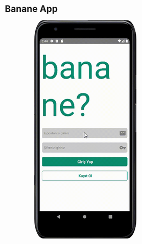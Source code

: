# Banane App
<div align="center">
    <img src="./gif/bananeApp.gif" width="320" height="684" style="border-radius:9%"/>
</div>

